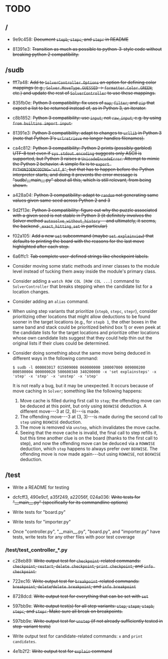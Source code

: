 TODO
====

/
-
* 9e9c458: ~~Document `stepb`, `stepc`, and `stepr` in README~~

* 81391e3: ~~Transition as much as possible to python-3-style code without
  breaking python 2 compatibility.~~


/sudb
-----
* fff7a48: ~~Add to `SolverController.Options` an option for defining color
  mappings (e.g., `Solver.MoveType.GUESSED` -> `formatter.Color.GREEN`,
  etc.) and update the rest of `SolverController` to use these mappings.~~

* 835fb0e: ~~Python 3 compatibility: fix uses of `map`, `filter`, and `zip`
  that expect a list to be returned instead of, as in Python 3, an
  iterator.~~

* c8b1852: ~~Python 3 compatibility: use `input`, not `raw_input`, e.g. by
  using `from builtins import input`.~~

* 81391e3: ~~Python 3 compatibility: adapt to changes to `urllib` in Python
  3 (note that Python 3's `urlretrieve` no longer handles filenames).~~

* ca4c812: ~~Python 3 compatibility: Python 2 prints (possibly garbled)
  UTF-8 text even if `sys.stdout.encoding` suggests only ASCII is
  supported, but Python 3 raises a `UnicodeEncodeError`. Attempt to mimic
  the Python 2 behavior. A simple fix is to `export
  PYTHONIOENCODING="utf_8"`, but that has to happen before the Python
  interpreter starts, and doing it prevents the error message is
  "sudb/\_\_main\_\_.py" about all this, which is still relevant, from
  being shown.~~

* a428a04: ~~Python 3 compatibility: adapt to `random` not generating same
  values given same seed across Python 2 and 3~~

* 9d2f13e: ~~Python 3 compatibility: figure out why the puzzle associated
  with a given seed is not stable in Python 3 (it definitely involves the
  Solver method `autosolve_without_history`---and ultimately, it seems, the
  backend `_exact_hitting_set` in particular)~~

* f02a105: ~~Add a new `set` subcommand (maybe `set explainview`) that
  defaults to printing the board with the reasons for the last move
  highlighted after each step.~~

* 6a6ffc1: ~~Tab complete user-defined strings like checkpoint labels.~~

* Consider moving some static methods and inner classes to the module level
  instead of tucking them away inside the module's primary class.

* Consider adding a `watch ROW COL [ROW COL ...]` command to
  `SolverController` that breaks stepping when the candidate list for a
  location changes.

* Consider adding an `alias` command.

* When using step variants that prioritize (`stepb`, `stepc`, `stepr`),
  consider prioritizing other locations that might allow deductions to be
  found sooner in the target locations (e.g., for `stepb 1`, the other
  boxes in the same band and stack could be prioritized behind box 1) or
  even peek at the candidate lists for the target locations and prioritize
  other locations whose own candidate lists suggest that they could help
  thin out the original lists if their clues could be determined.

* Consider doing something about the same move being deduced in different
  ways in the following command:
  ```
  $ sudb -l 000003017 015009008 060000000 100007000 009000200 000500004 000000020 500600340 340200000 -x 'set explainsteps' -x 'step' -x 'step' -x 'unstep' -x 'step'
  ```
  It is not really a bug, but it may be unexpected. It occurs because of
  move caching in `Solver`; something like the following happens:
    1. Move cache is filled during first call to `step`; the offending move
       can be deduced at this point, but only using `BOXWISE` deduction. A
       different move---3 at (2, 8)---is made.
    2. The offending move---3 at (3, 3)---is made during the second call to
       `step` using `BOXWISE` deduction.
    3. The move is removed via `unstep`, which invalidates the move cache.
    4. Seeing that the move cache is invalid, the final call to step
       refills it, but this time another clue is on the board (thanks to
       the first call to step), and now the offending move can be deduced
       via a `ROWWISE` deduction, which `step` happens to always prefer
       over `BOXWISE`. The offending move is now made again---but using
       `ROWWISE`, not `BOXWISE` deduction.


/test
-----
* Write a README for testing

* dcfcff3, 490e9cf, a35f249, a22056f, 024a036: ~~Write tests for
  "\_\_main\_\_.py" (specifically for its commandline options)~~

* Write tests for "board.py"

* Write tests for "importer.py"

* Once "controller.py", "\_\_main\_\_.py", "board.py", and "importer.py" have
  tests, write tests for any other files with poor test coverage


### /test/test\_controller\_\*.py ###
* c28eb89: ~~Write output test for `checkpoint`-related commands:
  `checkpoint`, `restart`, `delete checkpoint`, `print checkpoint`, and
  `info checkpoint`.~~

* 722ec16: ~~Write output test for `breakpoint`-related commands:
  `breakpoint`, `delete`/`delete breakpoint`, and `info breakpoint`~~

* 8728dcd: ~~Write output test for everything that can be set with `set`~~

* 597bb9e: ~~Write output test(s) for all step variants: `step`, `stepm`,
  `stepb`, `stepc`, and `stepr`. Make sure all break on breakpoints.~~

* 597bb9e: ~~Write output test for `unstep` (if not already sufficiently
  tested in step-variant tests)~~

* Write output test for candidate-related commands: `x` and `print
  candidates`.

* 4e1b2f2: ~~Write output test for `explain` command~~

